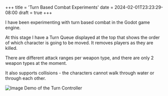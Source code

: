 +++
title = 'Turn Based Combat Experiments'
date = 2024-02-01T23:23:29-08:00
draft = true
+++


I have been experimenting with turn based combat in the Godot game engine.

At this stage I have a Turn Queue displayed at the top that shows the order of which character is going to be moved. It removes players as they are killed.

There are different attack ranges per weapon type, and there are only 2 weapon types at the moment.

It also supports collisions - the characters cannot walk through water or through each other.

![Image Demo of the Turn Controller](/gif/2024-02-01-turn-queue.gif)